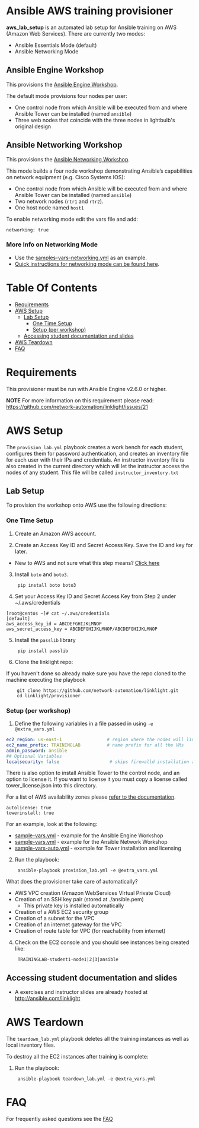 # Ansible AWS training provisioner
**aws_lab_setup** is an automated lab setup for Ansible training on AWS (Amazon Web Services).  There are currently two modes:
 - Ansible Essentials Mode (default)
 - Ansible Networking Mode

## Ansible Engine Workshop
This provisions the [Ansible Engine Workshop](../exercises/ansible_engine).

The default mode provisions four nodes per user:
* One control node from which Ansible will be executed from and where Ansible Tower can be installed (named `ansible`)
* Three web nodes that coincide with the three nodes in lightbulb's original design

## Ansible Networking Workshop
This provisions the [Ansible Networking Workshop](../exercises/networking).  

This mode builds a four node workshop demonstrating Ansible’s capabilities on network equipment (e.g. Cisco Systems IOS):
* One control node from which Ansible will be executed from and where Ansible Tower can be installed (named `ansible`)
* Two network nodes (`rtr1` and `rtr2`).
* One host node named `host1`

To enable networking mode edit the vars file and add:

```
networking: true
```
### More Info on Networking Mode

- Use the [samples-vars-networking.yml](samples-vars-networking.yml) as an example.  
- [Quick instructions for networking mode can be found here](../docs/network_quick_instructions.md).

# Table Of Contents
- [Requirements](#requirements)
- [AWS Setup](#aws-setup)
  - [Lab Setup](#lab-setup)
    - [One Time Setup](#one-time-setup)
    - [Setup (per workshop)](#setup-per-workshop)
  - [Accessing student documentation and slides](#Accessing-student-documentation-and-slides)
- [AWS Teardown](#aws-teardown)
- [FAQ](../docs/faq.md)

# Requirements

This provisioner  must be run with Ansible Engine v2.6.0 or higher.

**NOTE** For more information on this requirement please read: https://github.com/network-automation/linklight/issues/21

# AWS Setup

The `provision_lab.yml` playbook creates a work bench for each student, configures them for password authentication, and creates an inventory file for each user with their IPs and credentials. An instructor inventory file is also created in the current directory which will let the instructor access the nodes of any student.  This file will be called `instructor_inventory.txt`

## Lab Setup

To provision the workshop onto AWS use the following directions:

### One Time Setup

1. Create an Amazon AWS account.

2. Create an Access Key ID and Secret Access Key.  Save the ID and key for later.

  - New to AWS and not sure what this step means?  [Click here](../docs/aws-directions/AWSHELP.md)

3. Install `boto` and `boto3`.

        pip install boto boto3

4. Set your Access Key ID and Secret Access Key from Step 2 under ~/.aws/credentials

```
[root@centos ~]# cat ~/.aws/credentials
[default]
aws_access_key_id = ABCDEFGHIJKLMNOP
aws_secret_access_key = ABCDEFGHIJKLMNOP/ABCDEFGHIJKLMNOP
```

5. Install the `passlib` library

        pip install passlib

6. Clone the linklight repo:

If you haven't done so already make sure you have the repo cloned to the machine executing the playbook

        git clone https://github.com/network-automation/linklight.git
        cd linklight/provisioner

### Setup (per workshop)

1. Define the following variables in a file passed in using `-e @extra_vars.yml`

```yml
ec2_region: us-east-1                 # region where the nodes will live
ec2_name_prefix: TRAININGLAB          # name prefix for all the VMs
admin_password: ansible
## Optional Variables
localsecurity: false                   # skips firewalld installation and SE Linux when false
```

There is also option to install Ansible Tower to the control node, and an option to license it.  If you want to license it you must copy a license called tower_license.json into this directory.

For a list of AWS availability zones please [refer to the documentation](https://docs.aws.amazon.com/AmazonRDS/latest/UserGuide/Concepts.RegionsAndAvailabilityZones.html).

```
autolicense: true
towerinstall: true
```

For an example, look at the following:
- [sample-vars.yml](sample-vars.yml) - example for the Ansible Engine Workshop
- [sample-vars.yml](sample-vars-networking.yml) - example for the Ansible Network Workshop
- [sample-vars-auto.yml](sample-vars-auto.yml) - example for Tower installation and licensing

2. Run the playbook:

        ansible-playbook provision_lab.yml -e @extra_vars.yml

What does the provisioner take care of automatically?
- AWS VPC creation (Amazon WebServices Virtual Private Cloud)
- Creation of an SSH key pair (stored at ./ansible.pem)
  - This private key is installed automatically
- Creation of a AWS EC2 security group
- Creation of a subnet for the VPC
- Creation of an internet gateway for the VPC
- Creation of route table for VPC (for reachability from internet)

4. Check on the EC2 console and you should see instances being created like:

        TRAININGLAB-student1-node1|2|3|ansible

## Accessing student documentation and slides

  * A exercises and instructor slides are already hosted at http://ansible.com/linklight

# AWS Teardown

The `teardown_lab.yml` playbook deletes all the training instances as well as local inventory files.

To destroy all the EC2 instances after training is complete:

1. Run the playbook:

        ansible-playbook teardown_lab.yml -e @extra_vars.yml

# FAQ
For frequently asked questions see the [FAQ](../docs/faq.md)
